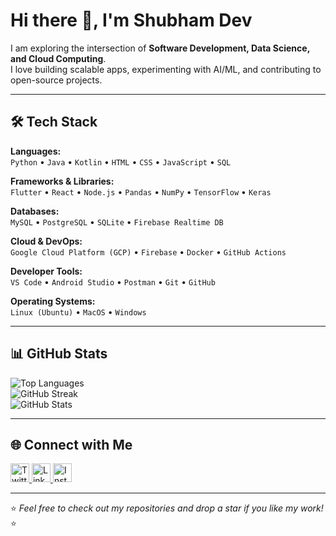 # Hi there 👋, I'm Shubham Dev

I am exploring the intersection of **Software Development, Data Science, and Cloud Computing**.  
I love building scalable apps, experimenting with AI/ML, and contributing to open-source projects.  

---

## 🛠️ Tech Stack

**Languages:**  
`Python` • `Java` • `Kotlin` • `HTML` • `CSS` • `JavaScript` • `SQL`

**Frameworks & Libraries:**  
`Flutter` • `React` • `Node.js` • `Pandas` • `NumPy` • `TensorFlow` • `Keras`

**Databases:**  
`MySQL` • `PostgreSQL` • `SQLite` • `Firebase Realtime DB`

**Cloud & DevOps:**  
`Google Cloud Platform (GCP)` • `Firebase` • `Docker` • `GitHub Actions`

**Developer Tools:**  
`VS Code` • `Android Studio` • `Postman` • `Git` • `GitHub`

**Operating Systems:**  
`Linux (Ubuntu)` • `MacOS` • `Windows`

---

## 📊 GitHub Stats

![Top Languages](https://github-readme-stats.vercel.app/api/top-langs/?username=shubhamdevpro&theme=outrun&show_icons=true&hide_border=true&layout=compact)  
![GitHub Streak](https://github-readme-streak-stats.herokuapp.com/?user=shubhamdevpro&theme=outrun&hide_border=true)  
![GitHub Stats](https://github-readme-stats.vercel.app/api?username=shubhamdevpro&show_icons=true&theme=outrun&hide_border=true)

---

## 🌐 Connect with Me

<p>
 <a href="http://twitter.com/shubhamdevpro" target="_blank">
   <img src="https://github.com/mishmanners/MishManners/blob/master/socials/twitter%20(2).png" alt="Twitter" height="30"/>
 </a>
 <a href="http://linkedin.com/in/-shubhamdev" target="_blank">
   <img src="https://github.com/mishmanners/MishManners/blob/master/socials/transparent-Linkedin-logo-icon.png" alt="LinkedIn" height="30"/>
 </a>
 <a href="http://instagram.com/shubhamdevpro" target="_blank">
   <img src="https://github.com/mishmanners/MishManners/blob/master/socials/instagram.png" alt="Instagram" height="30"/>
 </a>
</p>

---

⭐️ *Feel free to check out my repositories and drop a star if you like my work!* ⭐️  
